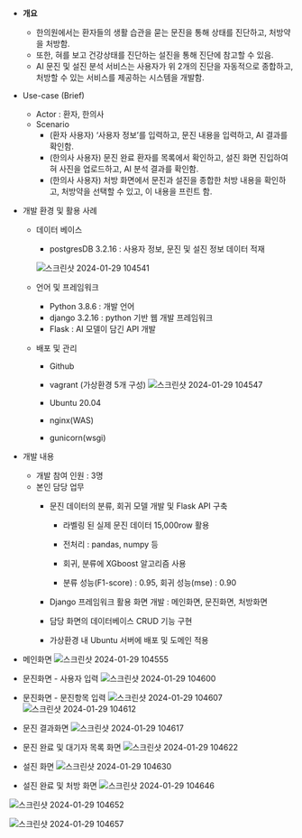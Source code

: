 - **개요**
    - 한의원에서는 환자들의 생활 습관을 묻는 문진을 통해 상태를 진단하고, 처방약을 처방함.
    - 또한, 혀를 보고 건강상태를 진단하는 설진을 통해 진단에 참고할 수 있음.
    - AI 문진 및 설진 분석 서비스는 사용자가 위 2개의 진단을 자동적으로 종합하고, 처방할 수 있는 서비스를 제공하는 시스템을 개발함.
    
- Use-case (Brief)
    - Actor : 환자, 한의사
    - Scenario
        - (환자 사용자) ‘사용자 정보’를 입력하고, 문진 내용을 입력하고, AI 결과를 확인함.
        - (한의사 사용자) 문진 완료 환자를 목록에서 확인하고, 설진 화면 진입하여 혀 사진을 업로드하고, AI 분석 결과를 확인함.
        - (한의사 사용자) 처방 화면에서 문진과 설진을 종합한 처방 내용을 확인하고, 처방약을 선택할 수 있고, 이 내용을 프린트 함.

- 개발 환경 및 활용 사례
    - 데이터 베이스
        - postgresDB 3.2.16 : 사용자 정보, 문진 및 설진 정보 데이터 적재
        
        ![스크린샷 2024-01-29 104541](https://github.com/yeongtaekjeong/detox_system/assets/147578834/439f6f0f-36c4-458a-9a36-5e1c8251d32a)
        
    - 언어 및 프레임워크
        - Python 3.8.6 : 개발 언어
        - django 3.2.16 : python 기반 웹 개발 프레임워크
        - Flask : AI 모델이 담긴 API 개발
    - 배포 및 관리
        - Github
        - vagrant (가상환경 5개 구성)
            ![스크린샷 2024-01-29 104547](https://github.com/yeongtaekjeong/detox_system/assets/147578834/d1018867-67ff-4cfb-a9b4-19be0a267d8a)
            
        - Ubuntu 20.04
        - nginx(WAS)
        - gunicorn(wsgi)

- 개발 내용
    - 개발 참여 인원 : 3명
    - 본인 담당 업무
        - 문진 데이터의 분류, 회귀 모델 개발 및 Flask API 구축
            
            - 라벨링 된 실제 문진 데이터 15,000row 활용
            
            - 전처리 : pandas, numpy 등
            
            - 회귀, 분류에 XGboost 알고리즘 사용
            
            - 분류 성능(F1-score) : 0.95, 회귀 성능(mse) : 0.90
            
        - Django 프레임워크 활용 화면 개발 : 메인화면, 문진화면, 처방화면
        - 담당 화면의 데이터베이스 CRUD 기능 구현
        - 가상환경 내 Ubuntu 서버에 배포 및 도메인 적용

- 메인화면
![스크린샷 2024-01-29 104555](https://github.com/yeongtaekjeong/detox_system/assets/147578834/b8ac89e1-7e65-451f-b866-f5f2be08a3ef)

- 문진화면 - 사용자 입력
![스크린샷 2024-01-29 104600](https://github.com/yeongtaekjeong/detox_system/assets/147578834/df7aae05-8034-4907-b600-1ef9155f6f26)


- 문진화면 - 문진항목 입력
![스크린샷 2024-01-29 104607](https://github.com/yeongtaekjeong/detox_system/assets/147578834/08d4395d-ab5d-415a-8791-2a2d45340617)
![스크린샷 2024-01-29 104612](https://github.com/yeongtaekjeong/detox_system/assets/147578834/0b6a03a3-72d8-442a-9627-05b60a8ab261)


- 문진 결과화면
![스크린샷 2024-01-29 104617](https://github.com/yeongtaekjeong/detox_system/assets/147578834/d9e35242-ef88-486b-81a2-c38d79fc5bec)


- 문진 완료 및 대기자 목록 화면
![스크린샷 2024-01-29 104622](https://github.com/yeongtaekjeong/detox_system/assets/147578834/f1bc26b4-f9ea-41f6-baea-cc7054e8742b)


- 설진 화면
![스크린샷 2024-01-29 104630](https://github.com/yeongtaekjeong/detox_system/assets/147578834/18621905-9efa-4c24-adf6-71e980af4119)


- 설진 완료 및 처방 화면
![스크린샷 2024-01-29 104646](https://github.com/yeongtaekjeong/detox_system/assets/147578834/c5a5fecc-4b39-4368-a0b6-79263e8510e9)

![스크린샷 2024-01-29 104652](https://github.com/yeongtaekjeong/detox_system/assets/147578834/537555b1-c289-4e85-a2ef-823e25aa6e39)

![스크린샷 2024-01-29 104657](https://github.com/yeongtaekjeong/detox_system/assets/147578834/1b809ade-1ae9-4ac0-9e84-cb9d379a01de)



